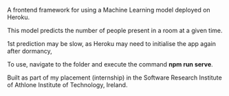 A frontend framework for using a Machine Learning model deployed on Heroku.

This model predicts the number of people present in a room at a given time.

1st prediction may be slow, as Heroku may need to initialise the app again after dormancy,

To use, navigate to the folder and execute the command <b>npm run serve</b>.

Built as part of my placement (internship) in the Software Research Institute of Athlone Institute of Technology, Ireland.
